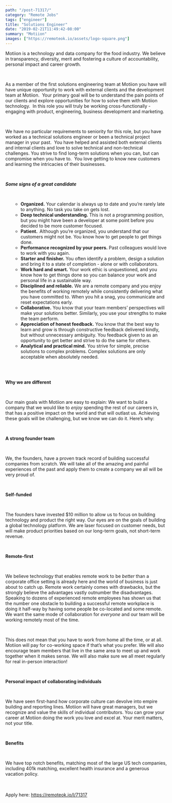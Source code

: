 ```yaml
---
path: "/post-71317/"
category: "Remote Jobs"
tags: ["engineer"]
title: "Solutions Engineer"
date: "2019-02-21T11:49:42-08:00"
summary: "Motiion"
images: ["https://remoteok.io/assets/logo-square.png"]
---
```


<p>Motiion is a technology and data company for the food industry. We believe in transparency, diversity, merit and fostering a culture of accountability, personal impact and career growth.</p><br /><p>As a member of the first solutions engineering team at Motiion you have will have unique opportunity to work with external clients and the development team at Motiion. &nbsp;Your primary goal will be to understand the pain points of our clients and explore opportunities for how to solve them with Motiion technology. &nbsp;In this role you will truly be working cross-functionally - engaging with product, engineering, business development and marketing.</p><br /><p>We have no particular requirements to seniority for this role, but you have worked as a technical solutions engineer or been a technical project manager in your past. &nbsp;You have helped and assisted both external clients and internal clients and love to solve technical and non-technical challenges. You strive to find long-term solutions when you can, but can compromise when you have to. &nbsp;You love getting to know new customers and learning the intricacies of their businesses.</p><br /><p><strong><em>Some signs of a great candidate</em></strong></p><br /><ul><ul><li><strong>Organized.</strong>&nbsp;Your calendar is always up to date and you&rsquo;re rarely late to anything. No task you take on gets lost.</li><li><strong>Deep technical understanding.&nbsp;</strong>This is not a programming position, but you might have been a developer at some point before you decided to be more customer focused.</li><li><strong>Patient. &nbsp;</strong>Although you&rsquo;re organized, you understand that our customers might not be. You know how to get people to get things done.</li><li><strong>Performance recognized by your peers.</strong>&nbsp;Past colleagues would love to work with you again.</li><li><strong>Starter and finisher.</strong>&nbsp;You often identify a problem, design a solution and bring it to a state of completion - alone or with collaborators.</li><li><strong>Work hard and smart.</strong>&nbsp;Your work ethic is unquestioned, and you know how to get things done so you can balance your work and personal life in a sustainable way.</li><li><strong>Disciplined and reliable.</strong>&nbsp;We are a remote company and you enjoy the benefits of working remotely while consistently delivering what you have committed to. When you hit a snag, you communicate and reset expectations early.</li><li><strong>Collaborative.</strong>&nbsp;You know that your team members&rsquo; perspectives will make your solutions better. Similarly, you use your strengths to make the team perform.</li><li><strong>Appreciation of honest feedback.</strong>&nbsp;You know that the best way to learn and grow is through constructive feedback delivered kindly, but without unnecessary ambiguity. You feedback given to as an opportunity to get better and strive to do the same for others.</li><li><strong>Analytical and practical mind.</strong>&nbsp;You strive for simple, precise solutions to complex problems. Complex solutions are only acceptable when absolutely needed.</li></ul><br /></ul><br /><p><strong>Why we are different</strong></p><br /><p>Our main goals with Motiion are easy to explain: We want to build a company that we would like to&nbsp;<em>enjoy&nbsp;</em>spending the rest of our careers in, that has a positive impact on the world and that will outlast us. Achieving these goals will be challenging, but we know we can do it. Here&rsquo;s why:</p><br /><p><strong>A strong founder team</strong></p><br /><p>We, the founders, have a proven track record of building successful companies from scratch. We will take all of the amazing and painful experiences of the past and apply them to create a company we all will be very proud of.</p><br /><p><strong>Self-funded</strong></p><br /><p>The founders have invested $10 million to allow us to focus on building technology and product the right way. Our eyes are on the goals of building a global technology platform. We are laser focused on customer needs, but will make product priorities based on our long-term goals, not short-term revenue.</p><br /><p><strong>Remote-first</strong></p><br /><p>We believe technology that enables remote work to be&nbsp;<em>better</em>&nbsp;than a corporate office setting is already here and the world of business is just about to catch up. Remote work certainly comes with drawbacks, but the strongly believe the advantages vastly outnumber the disadvantages. Speaking to dozens of experienced remote employees has shown us that the number one obstacle to building a successful remote workplace is doing it half-way by having some people be co-located and some remote. We want the same mode of collaboration for&nbsp;<em>everyone</em>&nbsp;and our team will be working remotely most of the time.</p><br /><p>This does not mean that you have to work from home all the time, or at all. Motiion will pay for co-working space if that&rsquo;s what you prefer. We will also encourage team members that live in the same area to meet up and work together when it makes sense. We will also make sure we all meet regularly for real in-person interaction!</p><br /><p><strong>Personal impact of collaborating individuals</strong></p><br /><p>We have seen first-hand how corporate culture can devolve into empire building and reporting lines. Motiion will have great managers, but we recognize and value the skills of individual contributors. You can grow your career at Motiion doing the work you love and excel at. Your merit matters, not your title.</p><br /><p><strong>Benefits</strong></p><br /><p>We have top notch benefits, matching most of the large US tech companies, including 401k matching, excellent health insurance and a generous vacation policy.</p>

<br/>
<br/>
Apply here: <A HREF="https://remoteok.io/l/71317">https://remoteok.io/l/71317</A>
